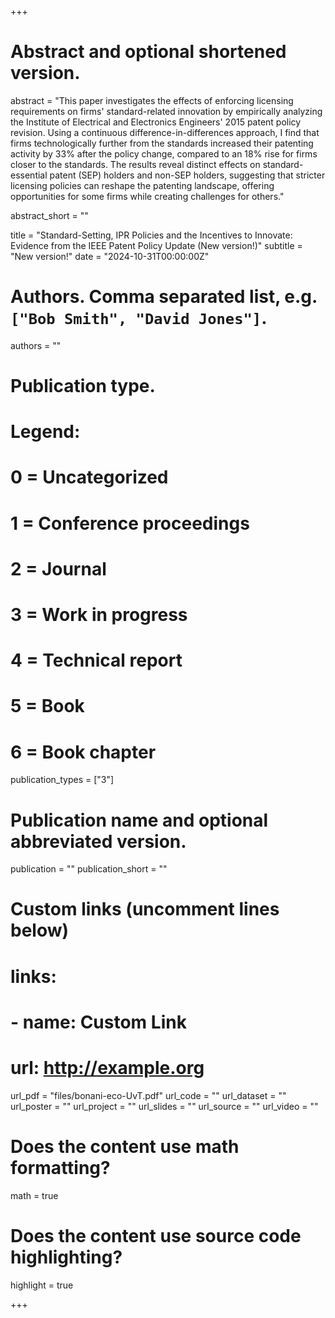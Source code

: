 +++
# Abstract and optional shortened version.
abstract = "This paper investigates the effects of enforcing licensing requirements on firms' standard-related innovation by empirically analyzing the Institute of Electrical and Electronics Engineers' 2015 patent policy revision. Using a continuous difference-in-differences approach, I find that firms technologically further from the standards increased their patenting activity by 33% after the policy change, compared to an 18% rise for firms closer to the standards. The results reveal distinct effects on standard-essential patent (SEP) holders and non-SEP holders, suggesting that stricter licensing policies can reshape the patenting landscape, offering opportunities for some firms while creating challenges for others."

abstract_short = ""

title = "Standard-Setting, IPR Policies and the Incentives to Innovate: Evidence from the IEEE Patent Policy Update (New version!)"
subtitle = "New version!"
date = "2024-10-31T00:00:00Z"

# Authors. Comma separated list, e.g. `["Bob Smith", "David Jones"]`.
authors = ""

# Publication type.
# Legend:
# 0 = Uncategorized
# 1 = Conference proceedings
# 2 = Journal
# 3 = Work in progress
# 4 = Technical report
# 5 = Book
# 6 = Book chapter
publication_types = ["3"]

# Publication name and optional abbreviated version.
publication = ""
publication_short = ""

# Custom links (uncomment lines below)
# links:
# - name: Custom Link
#   url: http://example.org

url_pdf = "files/bonani-eco-UvT.pdf"
url_code = ""
url_dataset = ""
url_poster = ""
url_project = ""
url_slides = ""
url_source = ""
url_video = ""

# Does the content use math formatting?
math = true

# Does the content use source code highlighting?
highlight = true


+++
